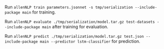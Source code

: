 Run `allenNLP train parameters.jsonnet -s tmp/serialization --include-package main` for training.

Run `allenNLP evaluate ./tmp/serialization/model.tar.gz test-datasets --include-package main` after training for evaluation.

Run `allenNLP predict ./tmp/serialization/model.tar.gz test.json --include-package main --predictor lstm-classifier` for prediction.